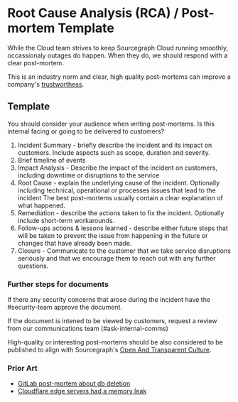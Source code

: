 # Root Cause Analysis (RCA) / Post-mortem Template

While the Cloud team strives to keep Sourcegraph Cloud running smoothly, occassionaly
outages do happen. When they do, we should respond with a clear post-mortem.

This is an industry norm and clear, high quality post-mortems can improve a company's
[trustworthess](https://cloud.google.com/blog/products/gcp/fearless-shared-postmortems-cre-life-lessons).

## Template

You should consider your audience when writing post-mortems. Is this internal facing
or going to be delivered to customers?

1. Incident Summary - briefly describe the incident and its impact on customers. Include
   aspects such as scope, duration and severity.
1. Brief timeline of events
1. Impact Analysis - Describe the impact of the incident on customers, including downtime or
   disruptions to the service
1. Root Cause - explain the underlying cause of the incident. Optionally including technical,
   operational or processes issues that lead to the incident
   The best post-mortems usually contain a clear explanation of what happened.
1. Remediation - describe the actions taken to fix the incident. Optionally include short-term
   workarounds.
1. Follow-ups actions & lessons learned - describe either future steps that will be taken to
   prevent the issue from happening in the future or changes that have already been made.
1. Closure - Communicate to the customer that we take service disruptions seriously and
   that we encourage them to reach out with any further questions.

### Further steps for documents

If there any security concerns that arose during the incident have the #security-team approve
the document.

If the document is intened to be viewed by customers, request a review from our communications team (#ask-internal-comms)

High-quality or interesting post-mortems should be also considered to be published to align
with Sourcegraph's [Open And Transparent Culture](../../company-info-and-process/about-sourcegraph/index.md##sourcegraph-open-product-open-company-open-source).

### Prior Art

- [GitLab post-mortem about db deletion](https://about.gitlab.com/2017/02/10/postmortem-of-database-outage-of-january-31/)
- [Cloudflare edge servers had a memory leak](https://blog.cloudflare.com/incident-report-on-memory-leak-caused-by-cloudflare-parser-bug/)

